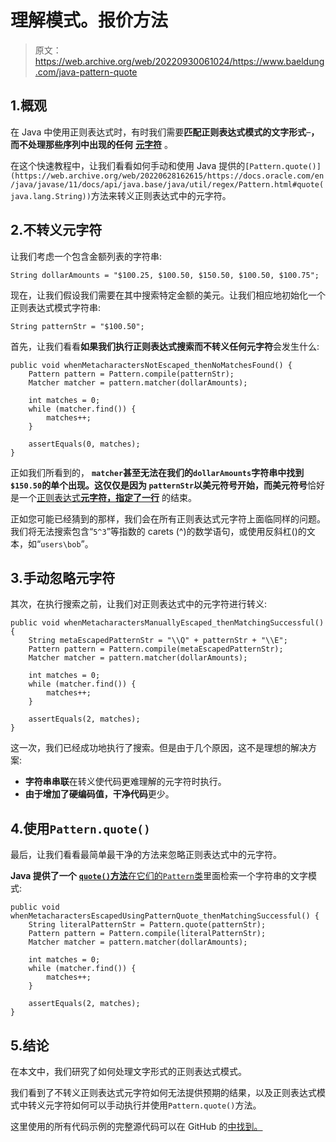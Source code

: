 # 理解模式。报价方法

> 原文：<https://web.archive.org/web/20220930061024/https://www.baeldung.com/java-pattern-quote>

## 1.概观

在 Java 中使用正则表达式时，有时我们需要**匹配正则表达式模式的文字形式**–**，而不处理那些序列中出现的任何** [**元字符**](/web/20220628162615/https://www.baeldung.com/regular-expressions-java#Characters) 。

在这个快速教程中，让我们看看如何手动和使用 Java 提供的`[Pattern.quote()](https://web.archive.org/web/20220628162615/https://docs.oracle.com/en/java/javase/11/docs/api/java.base/java/util/regex/Pattern.html#quote(java.lang.String))`方法来转义正则表达式中的元字符。

## 2.不转义元字符

让我们考虑一个包含金额列表的字符串:

```
String dollarAmounts = "$100.25, $100.50, $150.50, $100.50, $100.75";
```

现在，让我们假设我们需要在其中搜索特定金额的美元。让我们相应地初始化一个正则表达式模式字符串:

`String patternStr = "$100.50";`

首先，让我们看看**如果我们执行正则表达式搜索而不转义任何元字符**会发生什么:

```
public void whenMetacharactersNotEscaped_thenNoMatchesFound() {
    Pattern pattern = Pattern.compile(patternStr);
    Matcher matcher = pattern.matcher(dollarAmounts);

    int matches = 0;
    while (matcher.find()) {
        matches++;
    }

    assertEquals(0, matches);
}
```

正如我们所看到的， **`matcher`甚至无法在我们的`dollarAmounts`字符串中找到`$150.50`的单个出现。这仅仅是因为 **`patternStr`以美元符号**开始，而美元符号**恰好是一个[正则表达式**元字符，指定了一行**](https://web.archive.org/web/20220628162615/https://docs.oracle.com/javase/tutorial/essential/regex/bounds.html#PageTitle) 的结束。

正如您可能已经猜到的那样，我们会在所有正则表达式元字符上面临同样的问题。我们将无法搜索包含“`5^3`”等指数的 carets (^)的数学语句，或使用反斜杠(\)的文本，如“`users\bob`”。

## 3.手动忽略元字符

其次，在执行搜索之前，让我们对正则表达式中的元字符进行转义:

```
public void whenMetacharactersManuallyEscaped_thenMatchingSuccessful() {
    String metaEscapedPatternStr = "\\Q" + patternStr + "\\E";
    Pattern pattern = Pattern.compile(metaEscapedPatternStr);
    Matcher matcher = pattern.matcher(dollarAmounts);

    int matches = 0;
    while (matcher.find()) {
        matches++;
    }

    assertEquals(2, matches);
}
```

这一次，我们已经成功地执行了搜索。但是由于几个原因，这不是理想的解决方案:

*   **字符串串联**在转义使代码更难理解的元字符时执行。
*   **由于增加了硬编码值，干净代码**更少。

## 4.使用`Pattern.quote()`

最后，让我们看看最简单最干净的方法来忽略正则表达式中的元字符。

**Java 提供了一个** [**`quote()`方法**在它们的`Pattern`类](https://web.archive.org/web/20220628162615/https://docs.oracle.com/en/java/javase/11/docs/api/java.base/java/util/regex/Pattern.html#quote(java.lang.String))里面检索一个字符串的文字模式:

```
public void whenMetacharactersEscapedUsingPatternQuote_thenMatchingSuccessful() {
    String literalPatternStr = Pattern.quote(patternStr);
    Pattern pattern = Pattern.compile(literalPatternStr);
    Matcher matcher = pattern.matcher(dollarAmounts);

    int matches = 0;
    while (matcher.find()) {
        matches++;
    }

    assertEquals(2, matches);
}
```

## 5.结论

在本文中，我们研究了如何处理文字形式的正则表达式模式。

我们看到了不转义正则表达式元字符如何无法提供预期的结果，以及正则表达式模式中转义元字符如何可以手动执行并使用`Pattern.quote()`方法。

这里使用的所有代码示例的完整源代码可以在 GitHub 的[中找到。](https://web.archive.org/web/20220628162615/https://github.com/eugenp/tutorials/tree/master/core-java-modules/core-java-regex)